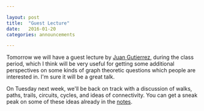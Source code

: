 ```yaml
---

layout: post
title:  "Guest Lecture"
date:   2016-01-20
categories: announcements 

---
```


Tomorrow we will have a guest lecture by [Juan Gutierrez](http://euler.math.uga.edu/lab/html/index_en.html), during the class period, which I think will be very useful for getting some additional perspectives on some kinds of graph theoretic questions which people are interested in. I'm sure it will be a great talk.

On Tuesday next week, we'll be back on track with a discussion of walks, paths, trails, circuits, cycles,  and ideas of connectivity. You can get a sneak peak on some of these ideas already in the [notes](https://github.com/dkrashen/graphtheory-notes/raw/master/graphtheory.pdf).